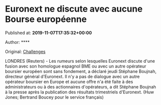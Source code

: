 
# Euronext ne discute avec aucune Bourse européenne

Published at: **2019-11-07T17:35:32+00:00**

Author: ****

Original: [Challenges](https://www.challenges.fr/finance-et-marche/euronext-ne-discute-avec-aucune-bourse-europeenne_683711)

LONDRES (Reuters) - Les rumeurs selon lesquelles Euronext discute d'une fusion avec son homologue espagnol BME ou avec un autre opérateur boursier européen sont sans fondement, a déclaré jeudi Stéphane Boujnah, directeur général d'Euronext.
Il n'y a pas de dialogue avec un autre opérateur boursier en Europe et aucune offre n'a été faite à des administrateurs ou à des actionnaires d'opérateurs, a dit Stéphane Boujnah à la presse après la publication des résultats trimestriels d'Euronext.
(Huw Jones; Bertrand Boucey pour le service français)
